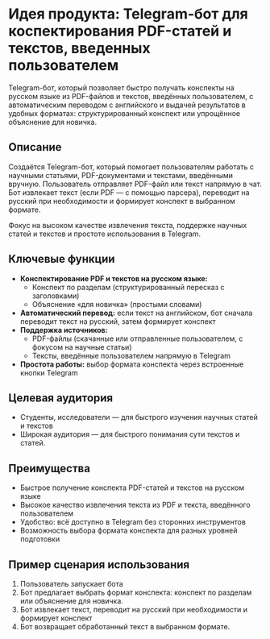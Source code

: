 # Идея продукта: Telegram-бот для коспектирования PDF-статей и текстов, введенных пользователем
Telegram-бот, который позволяет быстро получать конспекты на русском языке из PDF-файлов и текстов, введённых пользователем, с автоматическим переводом с английского и выдачей результатов в удобных форматах: структурированный конспект или упрощённое объяснение для новичка. 

## Описание
Создаётся Telegram-бот, который помогает пользователям работать с научными статьями, PDF-документами и текстами, введёнными вручную. Пользователь отправляет PDF-файл или текст напрямую в чат. Бот извлекает текст (если PDF — с помощью парсера), переводит на русский при необходимости и формирует конспект в выбранном формате.  

Фокус на высоком качестве извлечения текста, поддержке научных статей и текстов и простоте использования в Telegram.

## Ключевые функции

- **Конспектирование PDF и текстов на русском языке:**
    - Конспект по разделам (структурированный пересказ с заголовками)
    - Объяснение «для новичка» (простыми словами)
- **Автоматический перевод:** если текст на английском, бот сначала переводит текст на русский, затем формирует конспект
- **Поддержка источников:**
  - PDF-файлы (скачанные или отправленные пользователем, с фокусом на научные статьи)
  - Тексты, введённые пользователем напрямую в Telegram
- **Простота работы:** выбор формата конспекта через встроенные кнопки Telegram

## Целевая аудитория
- Студенты, исследователи — для быстрого изучения научных статей и текстов
- Широкая аудитория — для быстрого понимания сути текстов и статей.

## Преимущества

- Быстрое получение конспекта PDF-статей и текстов на русском языке
- Высокое качество извлечения текста из PDF и текста, введённого пользователем
- Удобство: всё доступно в Telegram без сторонних инструментов
- Возможность выбора формата конспекта для разных уровней подготовки

## Пример сценария использования
1. Пользователь запускает бота
2. Бот предлагает выбрать формат конспекта: конспект по разделам или объяснение для новичка.
3. Бот извлекает текст, переводит на русский при необходимости и формирует конспект
4. Бот возвращает обработанный текст в выбранном формате.
